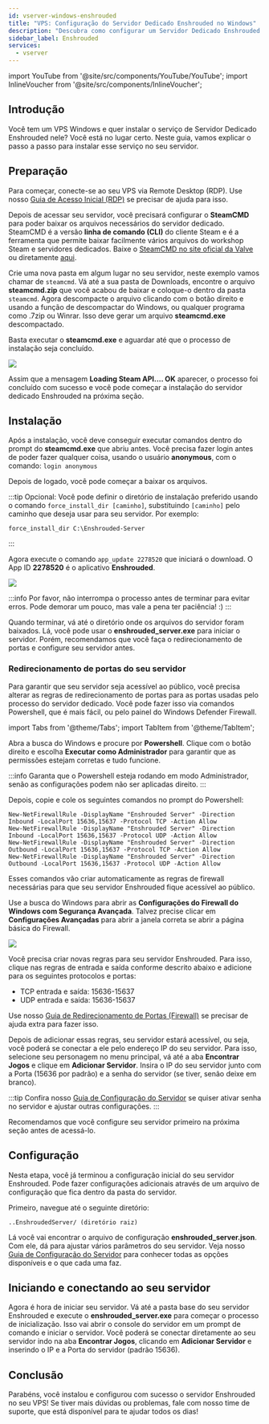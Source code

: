 ```yaml
---
id: vserver-windows-enshrouded
title: "VPS: Configuração do Servidor Dedicado Enshrouded no Windows"
description: "Descubra como configurar um Servidor Dedicado Enshrouded no seu VPS Windows para gameplay e controle sem complicações → Saiba mais agora"
sidebar_label: Enshrouded
services:
  - vserver
---
```


import YouTube from '@site/src/components/YouTube/YouTube';
import InlineVoucher from '@site/src/components/InlineVoucher';

## Introdução
Você tem um VPS Windows e quer instalar o serviço de Servidor Dedicado Enshrouded nele? Você está no lugar certo. Neste guia, vamos explicar o passo a passo para instalar esse serviço no seu servidor.

<YouTube videoId="cxhqHt2DYjQ" imageSrc="https://screensaver01.zap-hosting.com/index.php/s/qQy4x4cS5Rz8WR4/preview" title="Como Configurar o Servidor Dedicado Enshrouded no VPS Windows!" description="Prefere entender melhor vendo as coisas em ação? A gente te entende! Mergulhe no nosso vídeo que explica tudo pra você. Seja na correria ou só querendo aprender de um jeito mais legal!"/>
<InlineVoucher />

## Preparação

Para começar, conecte-se ao seu VPS via Remote Desktop (RDP). Use nosso [Guia de Acesso Inicial (RDP)](vserver-windows-userdp.md) se precisar de ajuda para isso.

Depois de acessar seu servidor, você precisará configurar o **SteamCMD** para poder baixar os arquivos necessários do servidor dedicado. SteamCMD é a versão **linha de comando (CLI)** do cliente Steam e é a ferramenta que permite baixar facilmente vários arquivos do workshop Steam e servidores dedicados. Baixe o [SteamCMD no site oficial da Valve](https://developer.valvesoftware.com/wiki/SteamCMD) ou diretamente [aqui](https://steamcdn-a.akamaihd.net/client/installer/steamcmd.zip).

Crie uma nova pasta em algum lugar no seu servidor, neste exemplo vamos chamar de `steamcmd`. Vá até a sua pasta de Downloads, encontre o arquivo **steamcmd.zip** que você acabou de baixar e coloque-o dentro da pasta `steamcmd`. Agora descompacte o arquivo clicando com o botão direito e usando a função de descompactar do Windows, ou qualquer programa como .7zip ou Winrar. Isso deve gerar um arquivo **steamcmd.exe** descompactado.

Basta executar o **steamcmd.exe** e aguardar até que o processo de instalação seja concluído.

![](https://github.com/zaphosting/docs/assets/42719082/ffb8e8a1-26e3-4d16-9baf-938e17ec1613)

Assim que a mensagem **Loading Steam API.... OK** aparecer, o processo foi concluído com sucesso e você pode começar a instalação do servidor dedicado Enshrouded na próxima seção.

## Instalação

Após a instalação, você deve conseguir executar comandos dentro do prompt do **steamcmd.exe** que abriu antes. Você precisa fazer login antes de poder fazer qualquer coisa, usando o usuário **anonymous**, com o comando: `login anonymous`

Depois de logado, você pode começar a baixar os arquivos.

:::tip
Opcional: Você pode definir o diretório de instalação preferido usando o comando `force_install_dir [caminho]`, substituindo `[caminho]` pelo caminho que deseja usar para seu servidor. Por exemplo:
```
force_install_dir C:\Enshrouded-Server
```
:::

Agora execute o comando `app_update 2278520` que iniciará o download. O App ID **2278520** é o aplicativo **Enshrouded**.

![](https://github.com/zaphosting/docs/assets/42719082/29931eec-fd19-4806-88dc-69e585e42370)

:::info
Por favor, não interrompa o processo antes de terminar para evitar erros. Pode demorar um pouco, mas vale a pena ter paciência! :)
:::

Quando terminar, vá até o diretório onde os arquivos do servidor foram baixados. Lá, você pode usar o **enshrouded_server.exe** para iniciar o servidor. Porém, recomendamos que você faça o redirecionamento de portas e configure seu servidor antes.

### Redirecionamento de portas do seu servidor

Para garantir que seu servidor seja acessível ao público, você precisa alterar as regras de redirecionamento de portas para as portas usadas pelo processo do servidor dedicado. Você pode fazer isso via comandos Powershell, que é mais fácil, ou pelo painel do Windows Defender Firewall.

import Tabs from '@theme/Tabs';
import TabItem from '@theme/TabItem';

<Tabs>
<TabItem value="powershell" label="Via Powershell" default>

Abra a busca do Windows e procure por **Powershell**. Clique com o botão direito e escolha **Executar como Administrador** para garantir que as permissões estejam corretas e tudo funcione.

:::info
Garanta que o Powershell esteja rodando em modo Administrador, senão as configurações podem não ser aplicadas direito.
:::

Depois, copie e cole os seguintes comandos no prompt do Powershell:
```
New-NetFirewallRule -DisplayName "Enshrouded Server" -Direction Inbound -LocalPort 15636,15637 -Protocol TCP -Action Allow
New-NetFirewallRule -DisplayName "Enshrouded Server" -Direction Inbound -LocalPort 15636,15637 -Protocol UDP -Action Allow
New-NetFirewallRule -DisplayName "Enshrouded Server" -Direction Outbound -LocalPort 15636,15637 -Protocol TCP -Action Allow
New-NetFirewallRule -DisplayName "Enshrouded Server" -Direction Outbound -LocalPort 15636,15637 -Protocol UDP -Action Allow
```

Esses comandos vão criar automaticamente as regras de firewall necessárias para que seu servidor Enshrouded fique acessível ao público.

</TabItem>

<TabItem value="windefender" label="Via Windows Defender">

Use a busca do Windows para abrir as **Configurações do Firewall do Windows com Segurança Avançada**. Talvez precise clicar em **Configurações Avançadas** para abrir a janela correta se abrir a página básica do Firewall.

![](https://github.com/zaphosting/docs/assets/42719082/5fb9f943-7e51-4d8f-9df4-2f5ff60857d3)

Você precisa criar novas regras para seu servidor Enshrouded. Para isso, clique nas regras de entrada e saída conforme descrito abaixo e adicione para os seguintes protocolos e portas:
- TCP entrada e saída: 15636-15637
- UDP entrada e saída: 15636-15637

Use nosso [Guia de Redirecionamento de Portas (Firewall)](vserver-windows-port.md) se precisar de ajuda extra para fazer isso.

</TabItem>
</Tabs>

Depois de adicionar essas regras, seu servidor estará acessível, ou seja, você poderá se conectar a ele pelo endereço IP do seu servidor. Para isso, selecione seu personagem no menu principal, vá até a aba **Encontrar Jogos** e clique em **Adicionar Servidor**. Insira o IP do seu servidor junto com a Porta (15636 por padrão) e a senha do servidor (se tiver, senão deixe em branco).

:::tip
Confira nosso [Guia de Configuração do Servidor](enshrouded-configuration.md) se quiser ativar senha no servidor e ajustar outras configurações.
:::

Recomendamos que você configure seu servidor primeiro na próxima seção antes de acessá-lo.

## Configuração

Nesta etapa, você já terminou a configuração inicial do seu servidor Enshrouded. Pode fazer configurações adicionais através de um arquivo de configuração que fica dentro da pasta do servidor.

Primeiro, navegue até o seguinte diretório:
```
..EnshroudedServer/ (diretório raiz)
```

Lá você vai encontrar o arquivo de configuração **enshrouded_server.json**. Com ele, dá para ajustar vários parâmetros do seu servidor. Veja nosso [Guia de Configuração do Servidor](enshrouded-configuration.md) para conhecer todas as opções disponíveis e o que cada uma faz.

## Iniciando e conectando ao seu servidor

Agora é hora de iniciar seu servidor. Vá até a pasta base do seu servidor Enshrouded e execute o **enshrouded_server.exe** para começar o processo de inicialização. Isso vai abrir o console do servidor em um prompt de comando e iniciar o servidor. Você poderá se conectar diretamente ao seu servidor indo na aba **Encontrar Jogos**, clicando em **Adicionar Servidor** e inserindo o IP e a Porta do servidor (padrão 15636).

## Conclusão

Parabéns, você instalou e configurou com sucesso o servidor Enshrouded no seu VPS! Se tiver mais dúvidas ou problemas, fale com nosso time de suporte, que está disponível para te ajudar todos os dias!

<InlineVoucher />